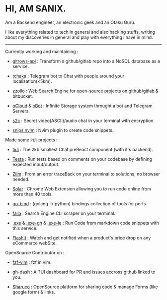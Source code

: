 # HI, AM SANIX.

Am a Backend engineer, an electronic geek and an Otaku Guru.

I like everything related to tech in general and also hacking stuffs,
writing about my discoveries in general and play with everything i have in mind.

---

Currently working and maintaining :

- [gitrows-api](https://github.com/Sanix-Darker/gitrowspack-api) : Transform a github/gitlab repo into a NoSQL database as a service.

- [tchaka](https://github.com/Sanix-Darker/tchaka) : Telegram bot to Chat with people around your localization(<5km).

- [zzollo](https://github.com/Sanix-Darker/zzollo) : Web Search Engine for open-source projects on github/gitlab & bitbucket.

- [oCloud](https://github.com/Sanix-Darker/ocloud) & [oBot](https://github.com/Sanix-Darker/obot) : Infinite Storage system throught a bot and Telegram Servers.

- [s2c](https://github.com/sanix-darker/s2c) : Secret video(ASCII)/audio chat in your terminal with encryption.

- [snips.nvim](https://github.com/Sanix-Darker/snips.nvim) : Nvim plugin to create code snippets.


Made some **`PET`** projects :

- [tidi](https://github.com/Sanix-Darker/tidi) : The 2kb smallest Chat preReact component (with it's backend).

- [Testa](https://github.com/Sanix-Darker/testa) : Run tests based on comments on your codebase by defining expected input/output.

- [Ziim](https://github.com/Sanix-Darker/ziim) : From an error traceBack on your terminal to solutions, no browser needed.

- [Solar](https://github.com/Sanix-Darker/solar) : Chrome Web Extension allowing you to run code online from more than 40 tools.

- [go-bind](https://github.com/Sanix-Darker/go_bind) : (golang -> python) bindings collection of tools for perfs.

- [falla](https://github.com/Sanix-Darker/falla) : Search Engine CLI scraper on your terminal.

- [.exe](https://github.com/Sanix-Darker/.exe) & [.exe-gh](https://github.com/Sanix-Darker/d-exe-action) & [.exe-ie](https://github.com/Sanix-Darker/d-exe-action-example) : Run Code from markdown code snippets with this service.

- [FlashIt](https://github.com/Sanix-Darker/flashit) : Watch and get notified when a product's price drop on any eCommerce webSite.


OpenSource Contributor on :

- [fzf-vim](https://github.com/junegunn/fzf.vim) : fzf in vim.

- [gh-dash](https://github.com/dlvhdr/gh-dash) : A TUI dashboard for PR and issues accross github linked to you.

- [Sharuco](https://github.com/ln-dev7/sharuco) : OpenSource platform for sharing code & manage Forms (like google form) & links.
